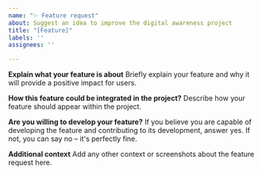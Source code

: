 ```yaml
---
name: "✨ Feature request"
about: Suggest an idea to improve the digital awareness project
title: "[Feature]"
labels: ''
assignees: ''

---
```


**Explain what your feature is about**
Briefly explain your feature and why it will provide a positive impact for users.

**How this feature could be integrated in the project?**
Describe how your feature should appear within the project.

**Are you willing to develop your feature?**
If you believe you are capable of developing the feature and contributing to its development, answer yes. If not, you can say no – it's perfectly fine.

**Additional context**
Add any other context or screenshots about the feature request here.
